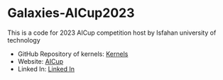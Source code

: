 # Galaxies-AICup2023
 This is a code for 2023 AICup competition host by Isfahan university of  technology
* GitHub Repository of kernels: [Kernels](https://github.com/AI-Cup-Kernel)
* Website: [AICup](https://www.aicup2023.ir)
* Linked In: [Linked In](https://linkedin.com/company/aicup2023)
